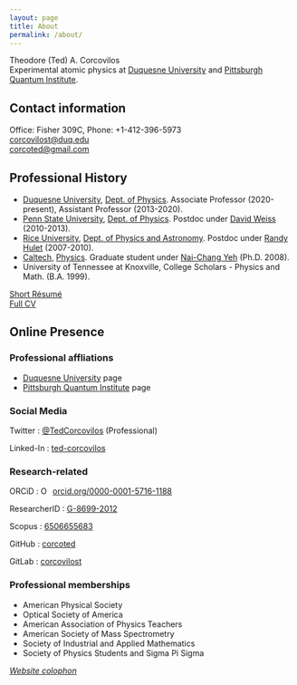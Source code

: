 ```yaml
---
layout: page
title: About
permalink: /about/
---
```


Theodore (Ted) A. Corcovilos<br />
Experimental atomic physics at [Duquesne University](http://www.duq.edu) and [Pittsburgh Quantum Institute](http://www.pqi.org).

## Contact information
Office: Fisher 309C, Phone: +1-412-396-5973<br />
[corcovilost@duq.edu](mailto:corcovilost@duq.edu)<br />
[corcoted@gmail.com](mailto:corcoted@gmail.com)


## Professional History
* [Duquesne University](http://www.duq.edu), [Dept. of Physics](http://www.duq.edu/academics/schools/natural-and-environmental-sciences/academic-programs/physics).  Associate Professor (2020-present), Assistant Professor (2013-2020).
* [Penn State University](http://www.psu.edu), [Dept. of Physics](http://www.phys.psu.edu/).  Postdoc under [David Weiss](http://www.phys.psu.edu/people/dsw13) (2010-2013).
* [Rice University](http://www.rice.edu), [Dept. of Physics and Astronomy](http://www.physics.rice.edu/). Postdoc under [Randy Hulet](http://atomcool.rice.edu) (2007-2010).
* [Caltech](http://www.caltech.edu), [Physics](http://www.pma.caltech.edu/content/physics).  Graduate student under [Nai-Chang Yeh](https://yehgroup.caltech.edu/) (Ph.D. 2008).
* University of Tennessee at Knoxville, College Scholars - Physics and Math. (B.A. 1999).

[Short Résumé](/assets/docs/Corcovilos-resume.pdf)<br />
[Full CV](/assets/docs/Corcovilos-CV-pub.pdf)

## Online Presence
### Professional affliations
* [Duquesne University](https://www.duq.edu/faculty-and-staff/theodore-a-corcovilos.php) page
* [Pittsburgh Quantum Institute](https://www.pqi.org/members/theodore-corcovilos) page

### Social Media
Twitter
: [@TedCorcovilos](http://www.twitter.com/TedCorcovilos) (Professional)

Linked-In
: [ted-corcovilos](https://www.linkedin.com/in/ted-corcovilos)

### Research-related
ORCiD
: <a href="https://orcid.org/0000-0001-5716-1188" target="orcid.widget" rel="noopener noreferrer" style="vertical-align:top;"><img src="https://orcid.org/sites/default/files/images/orcid_16x16.png" style="width:1em;margin-right:.5em;" alt="ORCID iD icon">orcid.org/0000-0001-5716-1188</a>

ResearcherID
: <span id='badgeCont525999' style='width:26px'><script src='http://labs.researcherid.com/mashlets?el=badgeCont525999&mashlet=badge&showTitle=false&className=a&rid=G-8699-2012&size=small'></script></span> [G-8699-2012](http://www.researcherid.com/rid/G-8699-2012)

Scopus
: [6506655683](https://www.scopus.com/authid/detail.uri?authorId=6506655683)

GitHub
: [corcoted](https://github.com/corcoted)

GitLab
: [corcovilost](https://gitlab.com/corcovilost)

### Professional memberships
* American Physical Society
* Optical Society of America
* American Association of Physics Teachers
* American Society of Mass Spectrometry
* Society of Industrial and Applied Mathematics
* Society of Physics Students and Sigma Pi Sigma

*[Website colophon](/colophon)*